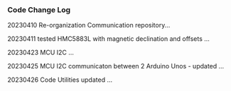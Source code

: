 ### Code Change Log

<p>20230410 Re-organization Communication repository...</p>
<p>20230411 tested HMC5883L with magnetic declination and offsets ...</p>
<p>20230423 MCU I2C ...</p>
<p>20230425 MCU I2C communicaton between 2 Arduino Unos - updated ...</p>
<p>20230426 Code Utilities updated ...</p>
